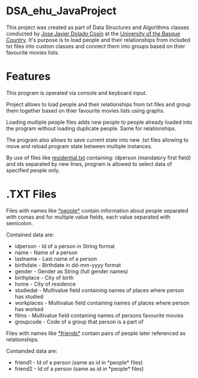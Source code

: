# DSA_ehu_JavaProject
This project was created as part of Data Structures and Algorithms classes conducted by [Jose Javier Dolado Cosin](https://www.ehu.eus/es/web/graduak/grado-ingenieria-informatica/profesorado?p_redirect=fichaPDI&p_idp=3647&nredi=1) at the [University of the Basque Country](https://www.ehu.eus/en/en-home).
It's purpose is to load people and their relationships from included txt files into custom classes and connect them into groups based on thier favourite movies lists.

# Features
This program is operated via console and keyboard input.

Project allows to load people and their relationships from txt files and group them together based on thier favourite movies lists using graphs.

Loading multiple people files adds new people to people already loaded into the program without loading duplicate people.
Same for relationships.

The program also allows to save current state into new .txt files allowing to move and reload program state between multiple instances.

By use of files like [residential.txt](../main/residential.txt) containing:
idperson (mandatory first field) and ids separated by new lines, program is allowed to select data of specified people only.

# .TXT Files
Files with names like [\*people\*](../main/df_people_8.txt) contain information about people separated with comas and for multiple value fields, each value separated with semicolon.

Contained data are:
- idperson - Id of a person in String format
- name - Name of a person
- lastname - Last name of a person
- birthdate - Birthdate in dd-mm-yyyy format
- gender - Gender as String (full gender names)
- birthplace - City of birth
- home - City of residence
- studiedat - Multivalue field containing names of places where person has studied
- workplaces - Multivalue field containing names of places where person has worked
- films - Multivalue field containing names of persons favourite movies
- groupcode - Code of a group that person is a part of

Files with names like [\*friends\*](../main/df_friends_8L19.txt) contain pairs of people later referenced as relationships.

Containded data are:
- friend1 - Id of a person (same as id in \*people\* files)
- friend2 - Id of a person (same as id in \*people\* files)
